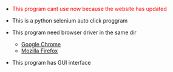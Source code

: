 * <font color="red">This program cant use now because the website has updated</font>

* This is a python selenium auto click proggram

* This program need browser driver in the same dir
    * [Google Chrome](https://chromedriver.chromium.org/)
    * [Mozilla Firefox](https://github.com/mozilla/geckodriver/releases) 

* This program has GUI interface